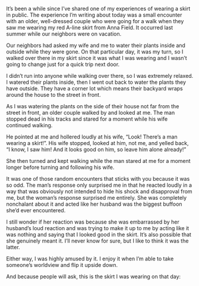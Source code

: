 It’s been a while since I’ve shared one of my experiences of wearing a skirt in public. The experience I’m writing about today was a small encounter with an older, well-dressed couple who were going for a walk when they saw me wearing my red A-line skirt from Anna Field. It occurred last summer while our neighbors were on vacation.

Our neighbors had asked my wife and me to water their plants inside and outside while they were gone. On that particular day, it was my turn, so I walked over there in my skirt since it was what I was wearing and I wasn’t going to change just for a quick trip next door.

I didn’t run into anyone while walking over there, so I was extremely relaxed. I watered their plants inside, then I went out back to water the plants they have outside. They have a corner lot which means their backyard wraps around the house to the street in front.

As I was watering the plants on the side of their house not far from the street in front, an older couple walked by and looked at me. The man stopped dead in his tracks and stared for a moment while his wife continued walking.

He pointed at me and hollered loudly at his wife, “Look! There’s a man wearing a skirt!”. His wife stopped, looked at him, not me, and yelled back, “I know, I saw him! And it looks good on him, so leave him alone already!”

She then turned and kept walking while the man stared at me for a moment longer before turning and following his wife.

It was one of those random encounters that sticks with you because it was so odd. The man’s response only surprised me in that he reacted loudly in a way that was obviously not intended to hide his shock and disapproval from me, but the woman’s response surprised me entirely. She was completely nonchalant about it and acted like her husband was the biggest buffoon she’d ever encountered.

I still wonder if her reaction was because she was embarrassed by her husband’s loud reaction and was trying to make it up to me by acting like it was nothing and saying that I looked good in the skirt. It’s also possible that she genuinely meant it. I’ll never know for sure, but I like to think it was the latter.

Either way, I was highly amused by it. I enjoy it when I’m able to take someone’s worldview and flip it upside down.

And because people will ask, this is the skirt I was wearing on that day:

<figure><img loading="lazy" decoding="async" src="IMG_7158.jpeg" alt=""></figure>